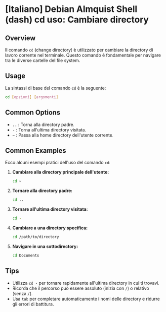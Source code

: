 # [Italiano] Debian Almquist Shell (dash) cd uso: Cambiare directory

## Overview
Il comando `cd` (change directory) è utilizzato per cambiare la directory di lavoro corrente nel terminale. Questo comando è fondamentale per navigare tra le diverse cartelle del file system.

## Usage
La sintassi di base del comando `cd` è la seguente:

```bash
cd [opzioni] [argomenti]
```

## Common Options
- `..` : Torna alla directory padre.
- `-` : Torna all'ultima directory visitata.
- `~` : Passa alla home directory dell'utente corrente.

## Common Examples
Ecco alcuni esempi pratici dell'uso del comando `cd`:

1. **Cambiare alla directory principale dell'utente:**
   ```bash
   cd ~
   ```

2. **Tornare alla directory padre:**
   ```bash
   cd ..
   ```

3. **Tornare all'ultima directory visitata:**
   ```bash
   cd -
   ```

4. **Cambiare a una directory specifica:**
   ```bash
   cd /path/to/directory
   ```

5. **Navigare in una sottodirectory:**
   ```bash
   cd Documents
   ```

## Tips
- Utilizza `cd -` per tornare rapidamente all'ultima directory in cui ti trovavi.
- Ricorda che il percorso può essere assoluto (inizia con `/`) o relativo (senza `/`).
- Usa `tab` per completare automaticamente i nomi delle directory e ridurre gli errori di battitura.
